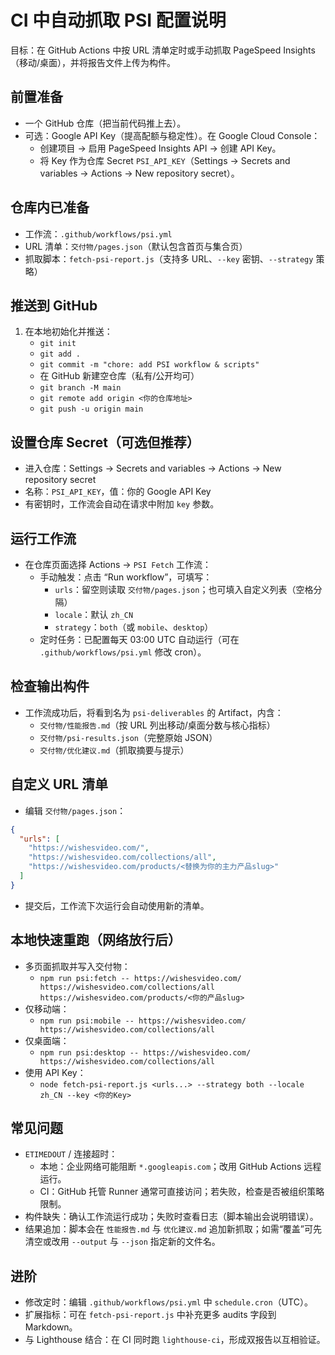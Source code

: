# CI 中自动抓取 PSI 配置说明

目标：在 GitHub Actions 中按 URL 清单定时或手动抓取 PageSpeed Insights（移动/桌面），并将报告文件上传为构件。

## 前置准备
- 一个 GitHub 仓库（把当前代码推上去）。
- 可选：Google API Key（提高配额与稳定性）。在 Google Cloud Console：
  - 创建项目 → 启用 PageSpeed Insights API → 创建 API Key。
  - 将 Key 作为仓库 Secret `PSI_API_KEY`（Settings → Secrets and variables → Actions → New repository secret）。

## 仓库内已准备
- 工作流：`.github/workflows/psi.yml`
- URL 清单：`交付物/pages.json`（默认包含首页与集合页）
- 抓取脚本：`fetch-psi-report.js`（支持多 URL、`--key` 密钥、`--strategy` 策略）

## 推送到 GitHub
1. 在本地初始化并推送：
   - `git init`
   - `git add .`
   - `git commit -m "chore: add PSI workflow & scripts"`
   - 在 GitHub 新建空仓库（私有/公开均可）
   - `git branch -M main`
   - `git remote add origin <你的仓库地址>`
   - `git push -u origin main`

## 设置仓库 Secret（可选但推荐）
- 进入仓库：Settings → Secrets and variables → Actions → New repository secret
- 名称：`PSI_API_KEY`，值：你的 Google API Key
- 有密钥时，工作流会自动在请求中附加 `key` 参数。

## 运行工作流
- 在仓库页面选择 Actions → `PSI Fetch` 工作流：
  - 手动触发：点击 “Run workflow”，可填写：
    - `urls`：留空则读取 `交付物/pages.json`；也可填入自定义列表（空格分隔）
    - `locale`：默认 `zh_CN`
    - `strategy`：`both`（或 `mobile`、`desktop`）
  - 定时任务：已配置每天 03:00 UTC 自动运行（可在 `.github/workflows/psi.yml` 修改 cron）。

## 检查输出构件
- 工作流成功后，将看到名为 `psi-deliverables` 的 Artifact，内含：
  - `交付物/性能报告.md`（按 URL 列出移动/桌面分数与核心指标）
  - `交付物/psi-results.json`（完整原始 JSON）
  - `交付物/优化建议.md`（抓取摘要与提示）

## 自定义 URL 清单
- 编辑 `交付物/pages.json`：
```json
{
  "urls": [
    "https://wishesvideo.com/",
    "https://wishesvideo.com/collections/all",
    "https://wishesvideo.com/products/<替换为你的主力产品slug>"
  ]
}
```
- 提交后，工作流下次运行会自动使用新的清单。

## 本地快速重跑（网络放行后）
- 多页面抓取并写入交付物：
  - `npm run psi:fetch -- https://wishesvideo.com/ https://wishesvideo.com/collections/all https://wishesvideo.com/products/<你的产品slug>`
- 仅移动端：
  - `npm run psi:mobile -- https://wishesvideo.com/ https://wishesvideo.com/collections/all`
- 仅桌面端：
  - `npm run psi:desktop -- https://wishesvideo.com/ https://wishesvideo.com/collections/all`
- 使用 API Key：
  - `node fetch-psi-report.js <urls...> --strategy both --locale zh_CN --key <你的Key>`

## 常见问题
- `ETIMEDOUT` / 连接超时：
  - 本地：企业网络可能阻断 `*.googleapis.com`；改用 GitHub Actions 远程运行。
  - CI：GitHub 托管 Runner 通常可直接访问；若失败，检查是否被组织策略限制。
- 构件缺失：确认工作流运行成功；失败时查看日志（脚本输出会说明错误）。
- 结果追加：脚本会在 `性能报告.md` 与 `优化建议.md` 追加新抓取；如需“覆盖”可先清空或改用 `--output` 与 `--json` 指定新的文件名。

## 进阶
- 修改定时：编辑 `.github/workflows/psi.yml` 中 `schedule.cron`（UTC）。
- 扩展指标：可在 `fetch-psi-report.js` 中补充更多 audits 字段到 Markdown。
- 与 Lighthouse 结合：在 CI 同时跑 `lighthouse-ci`，形成双报告以互相验证。